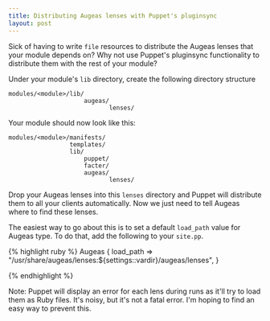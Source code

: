 ```yaml
---
title: Distributing Augeas lenses with Puppet's pluginsync
layout: post
---
```


Sick of having to write `file` resources to distribute the Augeas lenses that
your module depends on?  Why not use Puppet's pluginsync functionality to
distribute them with the rest of your module?

Under your module's `lib` directory, create the following directory structure

    modules/<module>/lib/
                         augeas/
                                lenses/

Your module should now look like this:

    modules/<module>/manifests/
                     templates/
                     lib/
                         puppet/
                         facter/
                         augeas/
                                lenses/

Drop your Augeas lenses into this `lenses` directory and Puppet will 
distribute them to all your clients automatically.  Now we just need to tell
Augeas where to find these lenses.

The easiest way to go about this is to set a default `load_path` value for
Augeas type.  To do that, add the following to your `site.pp`.

{% highlight ruby %}
Augeas {
  load_path => "/usr/share/augeas/lenses:${settings::vardir}/augeas/lenses",
}

{% endhighlight %}

Note: Puppet will display an error for each lens during runs as it'll try to
load them as Ruby files.  It's noisy, but it's not a fatal error.  I'm hoping
to find an easy way to prevent this.
